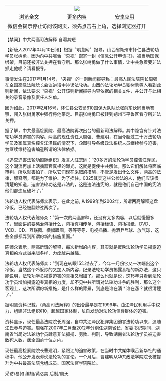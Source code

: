 

<table>
  <tr>
    <td align="center" colspan="3">
      <a href="https://github.com/ogate/ogate/blob/master/README.md"><img src="https://cloud.githubusercontent.com/assets/11880933/13434984/f430fae2-e012-11e5-814f-c2df1e82b247.jpg"/></a>
    </td>
  </tr>
  <tr>
    <td align="center">
      <a href="https://s3.ap-south-1.amazonaws.com/ogatem/oGate.htm?c817106&from=oNote">浏览全文</a>
    </td>
    <td align="center">
      <a href="https://s3.ap-south-1.amazonaws.com/ogatem/oGate.htm?from=oNote">更多内容</a>
    </td>
    <td align="center">
      <a href="https://raw.githubusercontent.com/ogate/up/master/ogate.apk">安卓应用</a>
    </td>
  </tr>
  <tr>
    <td align="center" colspan="3">
      微信会提示停止访问该网页，须先点击右上角，选择浏览器打开
    </td>
  </tr>
</table>    



【禁闻】中共两高司法解释 自曝其短








【新唐人2017年04月10日讯】根据〝明慧网〞报导，山西省朔州市怀仁县法轮功学员张树勇，因为向中共喉舌〝央视〞邮寄一封《信息公开申请书》，被当地国保绑架，目前还被非法关押在看守所。那么张树勇做了什么事情，让中共急着要非法抓走他呢？请看报导。











事情发生在2017年1月14号，〝央视〞的一则新闻报导称：最高人民法院院长周强在全国高级法院院长会议讲话中诽谤法轮功。山西的法轮功学员张树勇等人看到此则新闻，依法要求〝央视〞公开该则新闻报导内容依据的相关文件，并公开与此相关的录音录像及责任人名单。



因为如此，2017年2月16号，怀仁县公安局610国保大队队长张向东伙同当地警察，闯入张树勇家中强行将他带走。目前张树勇已被转到朔州市平鲁区看守所非法关押。



据了解，中共最高检察院、最高法院再次出台的最新司法解释。其中隐含有针对法轮功学员迫害的内容。两高的现任责任人周强、曹建明，在当今超过二十万法轮功学员及家属真名控告江泽民的情况下，企图引导各级政法系统人员继续参与迫害，为继续维持迫害编造所谓的法律依据。



《追查迫害法轮功国际组织》发言人汪志远：〝20多万的法轮功学员控告江泽民，这个潮流再加上活摘器官真相的曝光，这就是促使中共解体，那么它们解体将面临审判，所以就害怕了，所以它们现在采取的措施，不管是发出什么文件，两高的法律，解释啊，都是为了维护、为了捂住。0325其实这些公检法的人，他们应该很清楚的知道，迫害法轮功这是非法的，这是违法违宪的，就是他们自己中国的宪法他们都违反破坏了。〞



法轮功人权代表陈师众表示，在此之前, 从1999年到2002年，所谓两高解释这盘冷饭，已经被翻炒过两次了。



法轮功人权代表陈师众：〝第一次的两高解释，还没有太多内容，以后就慢慢多了，里面讲的要惩治包括什么，包括真相传单、包括标语、包括报纸、DVD、VCD、CD、互联网、横幅跟图，等等等等，电视插播、抛洒乒乓球、放气球，这些全部都弄到所谓的新的措施里面。〞



陈师众表示，两高所谓的解释，每次新增的内容，其实就是反映法轮功学员揭露迫真相的方式越来越多样，力度越来越强。



法轮功人权代表陈师众：〝到现在转眼15年过去了，今年一月份它又一次端出这个冷饭，当然这个冷饭炒的又加入新内容，纪录法轮功学员揭露真相的新办法，这只能说明，法轮功学员揭露迫害的真相又增加了。那么也就是说，这15年只看到法轮功学员增加揭露迫害真相的力度，却不见中共所谓对法轮功斗争的胜利，那么这个客观上，这次所谓的新措施，是什么样的背景，到底是谁在消？谁在涨？就很清楚了。〞



据明慧资料记载，《两高司法解释》的出台最早是在1999年。由江泽民利用手中权力，组建非法组织610，超越国家体制，私自发动对法轮功信仰群体的迫害。



资料显示，现任最高法院院长周强，自中共江泽民犯罪集团迫害法轮功以来，追随江氏参与迫害。周强在2007年二月至2012年分别任湖南省长、省委书记期间，湖南省当局对法轮功学员肆意非法抓捕、劳教、判刑，导致湖南省法轮功学员被迫害致死人数，居全国前十位之内。



现任最高检察院院长曹建明，紧跟江的迫害政策，在当时中共媒体喉舌新华社的通稿中，他公开发表诽谤法轮功的言论。一个月后，曹建明从华东政法学院院长被提升为中共最高法院党组成员、国家法官学院院长。



采访/易如 编辑/黄亿美 后制/周天






